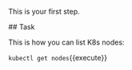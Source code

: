 This is your first step.

## Task

This is how you can list K8s nodes:

`kubectl get nodes`{{execute}}
